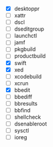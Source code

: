 - [x] desktoppr
- [ ] xattr
- [ ] dscl
- [ ] dseditgroup
- [ ] launchctl
- [ ] jamf
- [ ] pkgbuild
- [ ] productbuild
- [x] swift
- [x] xed
- [ ] xcodebuild
- [ ] xcrun
- [x] bbedit
- [ ] bbediff
- [ ] bbresults
- [ ] bbfind
- [ ] shellcheck
- [ ] dsenableroot
- [ ] sysctl
- [ ] ioreg
